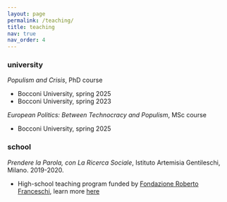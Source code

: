 ```yaml
---
layout: page
permalink: /teaching/
title: teaching
nav: true
nav_order: 4
---
```


### university

*Populism and Crisis*, PhD course
- Bocconi University, spring 2025
- Bocconi University, spring 2023

*European Politics: Between Technocracy and Populism*, MSc course
- Bocconi University, spring 2025

### school

*Prendere la Parola, con La Ricerca Sociale*, Istituto Artemisia Gentileschi, Milano. 
2019-2020.
- High-school teaching program funded by [Fondazione Roberto Franceschi](https://www.fondfranceschi.it/), learn more [here](https://simonecremaschi.com/projects/prendereparola)
